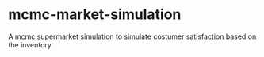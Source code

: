# mcmc-market-simulation
A mcmc supermarket simulation to simulate costumer satisfaction based on the inventory
